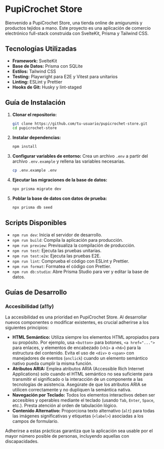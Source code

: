 # PupiCrochet Store

Bienvenido a PupiCrochet Store, una tienda online de amigurumis y productos tejidos a mano. Este proyecto es una aplicación de comercio electrónico full-stack construida con SvelteKit, Prisma y Tailwind CSS.

## Tecnologías Utilizadas

- **Framework:** SvelteKit
- **Base de Datos:** Prisma con SQLite
- **Estilos:** Tailwind CSS
- **Testing:** Playwright para E2E y Vitest para unitarios
- **Linting:** ESLint y Prettier
- **Hooks de Git:** Husky y lint-staged

## Guía de Instalación

1.  **Clonar el repositorio:**

    ```bash
    git clone https://github.com/tu-usuario/pupicrochet-store.git
    cd pupicrochet-store
    ```

2.  **Instalar dependencias:**

    ```bash
    npm install
    ```

3.  **Configurar variables de entorno:**
    Crea un archivo `.env` a partir del archivo `.env.example` y rellena las variables necesarias.

    ```bash
    cp .env.example .env
    ```

4.  **Ejecutar las migraciones de la base de datos:**

    ```bash
    npx prisma migrate dev
    ```

5.  **Poblar la base de datos con datos de prueba:**
    ```bash
    npx prisma db seed
    ```

## Scripts Disponibles

- `npm run dev`: Inicia el servidor de desarrollo.
- `npm run build`: Compila la aplicación para producción.
- `npm run preview`: Previsualiza la compilación de producción.
- `npm run test`: Ejecuta las pruebas unitarias.
- `npm run test:e2e`: Ejecuta las pruebas E2E.
- `npm run lint`: Comprueba el código con ESLint y Prettier.
- `npm run format`: Formatea el código con Prettier.
- `npm run db:studio`: Abre Prisma Studio para ver y editar la base de datos.

## Guías de Desarrollo

### Accesibilidad (a11y)

La accesibilidad es una prioridad en PupiCrochet Store. Al desarrollar nuevos componentes o modificar existentes, es crucial adherirse a los siguientes principios:

- **HTML Semántico:** Utiliza siempre los elementos HTML apropiados para su propósito. Por ejemplo, usa `<button>` para botones, `<a href="...">` para enlaces, y elementos de encabezado (`<h1>` a `<h6>`) para la estructura del contenido. Evita el uso de `<div>` o `<span>` con manejadores de eventos (`onclick`) cuando un elemento semántico nativo pueda cumplir la misma función.
- **Atributos ARIA:** Emplea atributos ARIA (Accessible Rich Internet Applications) solo cuando el HTML semántico no sea suficiente para transmitir el significado o la interacción de un componente a las tecnologías de asistencia. Asegúrate de que los atributos ARIA se utilicen correctamente y no dupliquen la semántica nativa.
- **Navegación por Teclado:** Todos los elementos interactivos deben ser accesibles y operables mediante el teclado (usando `Tab`, `Enter`, `Space`, etc.). Presta atención al orden de tabulación lógico.
- **Contenido Alternativo:** Proporciona texto alternativo (`alt`) para todas las imágenes significativas y etiquetas (`<label>`) asociadas a los campos de formulario.

Adherirse a estas prácticas garantiza que la aplicación sea usable por el mayor número posible de personas, incluyendo aquellas con discapacidades.
